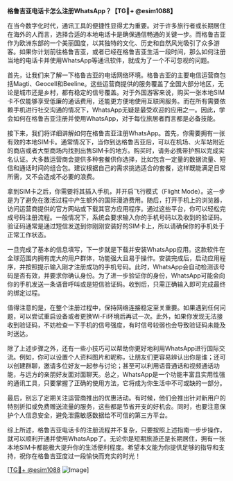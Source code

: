 **格鲁吉亚电话卡怎么注册WhatsApp？【TG💪+ @esim1088】**

在当今数字化时代，通讯工具的便捷性显得尤为重要。对于许多旅行者或长期居住在海外的人而言，选择合适的本地电话卡是确保通信畅通的关键一步。而格鲁吉亚作为欧洲东部的一个美丽国度，以其独特的文化、历史和自然风光吸引了众多游客。如果你计划前往格鲁吉亚，或者已经在格鲁吉亚生活一段时间，那么如何注册当地的电话卡并使用WhatsApp等通讯软件，就成为了一个不可忽视的问题。

首先，让我们来了解一下格鲁吉亚的电话网络环境。格鲁吉亚的主要电信运营商包括Magti、Geocell和Beeline。这些运营商提供的服务覆盖了全国大部分地区，无论是城市还是乡村，都有稳定的信号覆盖。对于外国游客来说，购买一张本地SIM卡不仅能够享受低廉的通话费用，还能更方便地使用互联网服务。而在所有需要依赖手机进行社交沟通的情况下，WhatsApp无疑是最受欢迎的应用之一。因此，学会如何在格鲁吉亚注册并使用WhatsApp，对于每位旅居者而言都是必备技能。

接下来，我们将详细讲解如何在格鲁吉亚注册WhatsApp。首先，你需要拥有一张有效的本地SIM卡。通常情况下，当你到达格鲁吉亚后，可以在机场、火车站附近的商店或者大型商场内找到出售SIM卡的地方。购买时，请务必携带护照以完成实名认证。大多数运营商会提供多种套餐供你选择，比如包含一定量的数据流量、短信和通话时间的组合包。建议根据自己的需求挑选适合的套餐，这样既能满足日常所需，又不会造成不必要的浪费。

拿到SIM卡之后，你需要将其插入手机，并开启飞行模式（Flight Mode）。这一步是为了避免在激活过程中产生额外的国际漫游费用。随后，打开手机上的浏览器，访问运营商提供的官方网站或下载其官方应用程序。通过这些平台，你可以轻松完成号码注册流程。一般情况下，系统会要求输入你的手机号码以及收到的验证码。验证码通常是通过短信发送到你刚刚安装好的SIM卡上，所以请确保你的手机处于正常工作状态。

一旦完成了基本的信息填写，下一步就是下载并安装WhatsApp应用。这款软件在全球范围内拥有庞大的用户群体，功能强大且易于操作。安装完成后，启动应用程序，并按照提示输入刚才注册成功的手机号码。此时，WhatsApp会自动检测该号码是否有效，并要求你确认身份。为了进一步验证你的身份，WhatsApp可能会向你的手机发送一条语音呼叫或是短信验证码。收到后，只需正确输入即可完成最终的绑定过程。

值得注意的是，在整个注册过程中，保持网络连接稳定至关重要。如果遇到任何问题，可以尝试重启设备或者更换Wi-Fi环境后再试一次。此外，如果你发现无法接收到验证码，不妨检查一下手机的信号强度，有时信号较弱也会导致验证码未能及时送达。

除了上述步骤之外，还有一些小技巧可以帮助你更好地利用WhatsApp进行国际交流。例如，你可以设置个人资料图片和昵称，让朋友们更容易辨认出你是谁；还可以创建群聊，邀请多位好友一起参与讨论；甚至可以利用语音通话和视频通话功能，与远方的亲朋好友面对面聊天。总之，WhatsApp是一个功能丰富且实用性强的通讯工具，只要掌握了正确的使用方法，它将成为你生活中不可或缺的一部分。

最后，别忘了定期关注运营商推出的优惠活动。有时候，他们会推出针对新用户的特别折扣或免费赠送流量的服务，这些都是节省开支的好机会。同时，也要注意保护个人信息安全，避免泄露敏感数据给不可信的第三方平台。

综上所述，格鲁吉亚电话卡的注册流程并不复杂，只要按照上述指南一步步操作，就可以顺利开通并使用WhatsApp了。无论你是短期旅游还是长期居住，拥有一张本地SIM卡都能极大提升你的生活便利程度。希望本文能为你提供足够的指导和支持，祝你在格鲁吉亚度过一段愉快而充实的时光！

[[TG💪+ @esim1088](https://t.me/s/esim1088) ![Image](https://i.postimg.cc/4NQfJmqS/Snipaste-2025-05-13-00-14-12.png)]
